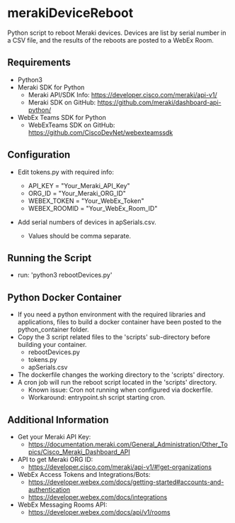 # merakiDeviceReboot
Python script to reboot Meraki devices.  Devices are list by serial number in a CSV file, and the results of the reboots are posted to a WebEx Room.


## Requirements
* Python3
* Meraki SDK for Python
  * Meraki API/SDK Info: https://developer.cisco.com/meraki/api-v1/
  * Meraki SDK on GitHub: https://github.com/meraki/dashboard-api-python/
* WebEx Teams SDK for Python
  * WebExTeams SDK on GitHub: https://github.com/CiscoDevNet/webexteamssdk


## Configuration
* Edit tokens.py with required info:
  * API_KEY = "Your_Meraki_API_Key"
  * ORG_ID = "Your_Meraki_ORG_ID"
  * WEBEX_TOKEN = "Your_WebEx_Token"
  * WEBEX_ROOMID = "Your_WebEx_Room_ID"

* Add serial numbers of devices in apSerials.csv.  
  * Values should be comma separate.


## Running the Script
* run: 'python3 rebootDevices.py'


## Python Docker Container
* If you need a python environment with the required libraries and applications, files to build a docker container have been posted to the python_container folder.
* Copy the 3 script related files to the 'scripts' sub-directory before building your container.
  * rebootDevices.py
  * tokens.py
  * apSerials.csv 
* The dockerfile changes the working directory to the 'scripts' directory.
* A cron job will run the reboot script located in the 'scripts' directory.
  * Known issue: Cron not running when configured via dockerfile.
  * Workaround: entrypoint.sh script starting cron.


## Additional Information
* Get your Meraki API Key:
  * https://documentation.meraki.com/General_Administration/Other_Topics/Cisco_Meraki_Dashboard_API
* API to get Meraki ORG ID:
  * https://developer.cisco.com/meraki/api-v1/#!get-organizations
* WebEx Access Tokens and Integrations/Bots:
  * https://developer.webex.com/docs/getting-started#accounts-and-authentication
  * https://developer.webex.com/docs/integrations
* WebEx Messaging Rooms API:
  * https://developer.webex.com/docs/api/v1/rooms
